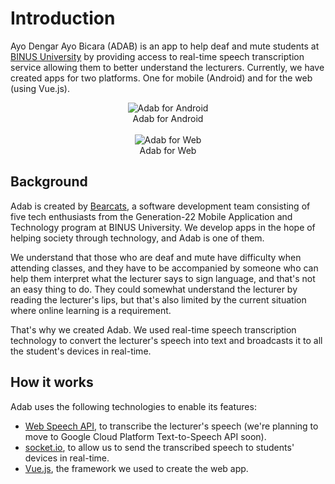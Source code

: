# Introduction

Ayo Dengar Ayo Bicara (ADAB) is an app to help deaf and mute students at [BINUS University](https://binus.ac.id) by providing access to real-time speech transcription service allowing them to better understand the lecturers. Currently, we have created apps for two platforms. One for mobile (Android) and for the web (using Vue.js).

<p align="center">
  <img src="https://i.ibb.co/DpB2KHk/rsz-screenshot-20200713-231153-adab.jpg" alt="Adab for Android"/>
  <br>
  Adab for Android
  <br>
  <br>
  <img src="https://i.ibb.co/X33wNjw/adab-web.jpg"  alt="Adab for Web"/>
  <br>
  Adab for Web
</p>

## Background

Adab is created by [Bearcats](https://bearcats.dev), a software development team consisting of five tech enthusiasts from the Generation-22 Mobile Application and Technology program at BINUS University. We develop apps in the hope of helping society through technology, and Adab is one of them.

We understand that those who are deaf and mute have difficulty when attending classes, and they have to be accompanied by someone who can help them interpret what the lecturer says to sign language, and that's not an easy thing to do. They could somewhat understand the lecturer by reading the lecturer's lips, but that's also limited by the current situation where online learning is a requirement.

That's why we created Adab. We used real-time speech transcription technology to convert the lecturer's speech into text and broadcasts it to all the student's devices in real-time.

## How it works

Adab uses the following technologies to enable its features:
* [Web Speech API](https://developer.mozilla.org/en-US/docs/Web/API/Web_Speech_API), to transcribe the lecturer's speech (we're planning to move to Google Cloud Platform Text-to-Speech API soon).
* [socket.io](https://socket.io/), to allow us to send the transcribed speech to students' devices in real-time.
* [Vue.js](https://vuejs.org/), the framework we used to create the web app.